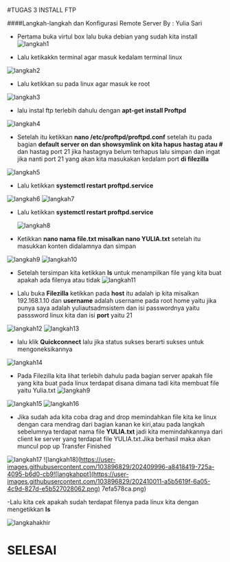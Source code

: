 #TUGAS 3 INSTALL FTP


####Langkah-langkah dan Konfigurasi Remote Server
By : Yulia Sari

- Pertama buka virtul box lalu buka debian yang sudah kita install
![langkah1](https://user-images.githubusercontent.com/103896829/202408894-86638ff1-16a4-47b6-963f-7ab81333fd1d.png)


- Lalu ketikakkn terminal agar masuk kedalam terminal linux

![langkah2](https://user-images.githubusercontent.com/103896829/202408933-eb5e3e49-63ad-4400-9074-fe45fe46188a.png)



- Lalu ketikkan su pada linux agar masuk ke root

![langkah3](https://user-images.githubusercontent.com/103896829/202409013-66afd231-e3bb-4d46-ac92-40c5c4995ff0.png)

- lalu instal ftp terlebih dahulu dengan **apt-get install Proftpd**

 ![langkah4](https://user-images.githubusercontent.com/103896829/202409044-768d5b7b-670c-4ec4-9021-8d4aaf650253.png)



-  Setelah itu ketikkan **nano /etc/proftpd/proftpd.conf** setelah itu pada bagian **default server on dan showsymlink on kita hapus hastag atau #** dan hastag port 21 jika hastagnya belum terhapus lalu simpan dan ingat jika nanti port 21 yang akan kita masukakan kedalam port **di filezilla**


![langkah5](https://user-images.githubusercontent.com/103896829/202409088-716c7ffc-0f09-4f34-9857-2b455ca19104.png)



- Lalu ketikkan **systemctl restart proftpd.service**


![langkah6](https://user-images.githubusercontent.com/103896829/202409141-120c31dc-ea24-49a8-9e00-59453b4d8af9.png)
![langkah7](https://user-images.githubusercontent.com/103896829/202409151-e500749b-f190-4243-bf5b-9071b814c0bd.png)


- Lalu ketikkan **systemctl restart proftpd.service**

  ![langkah8](https://user-images.githubusercontent.com/103896829/202409198-f5b20256-5328-45e3-b552-d3212f63b355.png)




- Ketikkan **nano nama file.txt misalkan nano YULIA.txt**
setelah itu masukkan konten didalamnya dan simpan


![langkah9](https://user-images.githubusercontent.com/103896829/202409244-8f68df84-c592-493c-b50d-b91f4e4bbd86.png)
![langkah10](https://user-images.githubusercontent.com/103896829/202409250-a4224426-38f1-41db-812f-b596f28a2db5.png)

- Setelah tersimpan kita ketikkan **ls** untuk menampilkan file yang kita buat apakah ada filenya atau tidak
![langkah11](https://user-images.githubusercontent.com/103896829/202409292-11b944ee-de8d-4e62-9147-e8edbd261504.png)


- Lalu buka **Filezilla** ketikkan pada **host** itu adalah ip kita misalkan 192.168.1.10 dan **username** adalah username pada root home yaitu jika punya saya adalah yuliautsadmsistem dan isi passwordnya yaitu passsword linux kita dan isi **port** yaitu 21

![langkah12](https://user-images.githubusercontent.com/103896829/202409436-12452d81-ad00-4947-ae46-be0bdb5134cc.png)
![langkah13](https://user-images.githubusercontent.com/103896829/202409442-e94ca53e-bfae-4320-9236-13e52d5f3e37.png)


- lalu klik **Quickconnect** lalu jika status sukses berarti sukses untuk mengoneksikannya

![langkah14](https://user-images.githubusercontent.com/103896829/202409628-392c23ca-88ea-4622-81d5-1242111c2946.png)

- Pada Filezilla kita lihat terlebih dahulu pada bagian server apakah file yang kita buat pada linux terdapat disana dimana tadi kita membuat file yaitu Yulia.txt
![langkah9](https://user-images.githubusercontent.com/103896829/202409826-1afea327-a7fa-457f-86cb-12b947c1af40.png)

![langkah15](https://user-images.githubusercontent.com/103896829/202409903-79100ecd-5319-4047-94d4-90b6f8816c57.png)
![langkah16](https://user-images.githubusercontent.com/103896829/202409912-5c2c6562-6c9b-4fa8-bb44-caf37d6f1673.png)


- Jika sudah ada kita coba drag and drop memindahkan file kita ke linux dengan cara mendrag dari bagian kanan ke kiri,atau pada langkah sebelumnya terdapat nama file **YULIA.txt** jadi kita memindahkannya dari client ke  server yang terdapat file YULIA.txt.Jika berhasil maka akan muncul pop up Transfer Finished

![langkah17](https://user-images.githubusercontent.com/103896829/202409987-444944b3-1b14-4b63-9740-b8d61372491d.png)
![langkah18](https://user-images.githubusercontent.com/103896829/202409996-a8418419-725a-4095-b6d0-cb9![langkahppt](https://user-images.githubusercontent.com/103896829/202410011-a5b5619f-6a05-4c9d-827d-e5b527028062.png)
7efa578ca.png)

-Lalu kita cek apakah sudah terdapat filenya pada linux kita dengan mengetikkan **ls**


![langkahakhir](https://user-images.githubusercontent.com/103896829/202410054-aaf6f858-a400-4e11-95c5-54376d8b618f.png)


# SELESAI